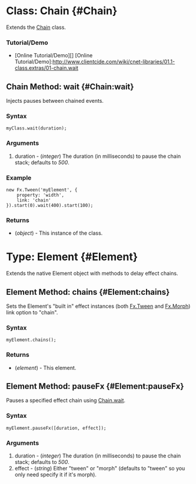 Class: Chain {#Chain}
=====================
Extends the [Chain][] class.

### Tutorial/Demo

* [Online Tutorial/Demo][]
[Online Tutorial/Demo]:http://www.clientcide.com/wiki/cnet-libraries/01.1-class.extras/01-chain.wait

Chain Method: wait {#Chain:wait}
--------------------------------

Injects pauses between chained events.

### Syntax

	myClass.wait(duration);

### Arguments

1. duration - (*integer*) The duration (in milliseconds) to pause the chain stack; defaults to *500*.

### Example

	new Fx.Tween('myElement', {
		property: 'width',
		link: 'chain'
	}).start(0).wait(400).start(100);

### Returns

* (*object*) - This instance of the class.

Type: Element {#Element}
==========================

Extends the native Element object with methods to delay effect chains.

Element Method: chains {#Element:chains}
----------------------------------------

Sets the Element's "built in" effect instances (both [Fx.Tween][] and [Fx.Morph][]) link option to "chain".

### Syntax

	myElement.chains();

### Returns

* (*element*) - This element.

Element Method: pauseFx {#Element:pauseFx}
------------------------------------------

Pauses a specified effect chain using [Chain.wait][].

### Syntax

	myElement.pauseFx([duration, effect]);

### Arguments

1. duration - (*integer*) The duration (in milliseconds) to pause the chain stack; defaults to *500*.
2. effect - (*string*) Either "tween" or "morph" (defaults to "tween" so you only need specify it if it's morph).

[Fx.Tween]: /core/Fx/Fx.Tween
[Fx.Morph]: /core/Fx/Fx.Morph
[Chain]: /core/Class/Class.Extras#Chain
[Chain.wait]: #Chain:wait
